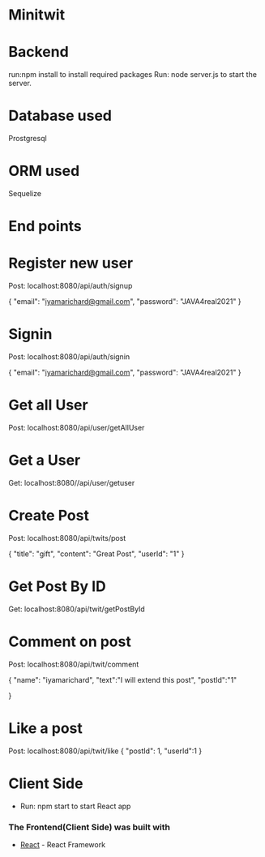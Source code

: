 # Minitwit

# Backend

run:npm install to install required packages
Run: node server.js to start the server.

# Database used
Prostgresql

# ORM used
Sequelize

# End points
# Register new user
Post: localhost:8080/api/auth/signup

{
	"email": "iyamarichard@gmail.com",
	"password": "JAVA4real2021"
}

# Signin
Post: localhost:8080/api/auth/signin

{
	"email": "iyamarichard@gmail.com",
	"password": "JAVA4real2021"
}

# Get all User
Post: localhost:8080/api/user/getAllUser

# Get a User
Get: localhost:8080//api/user/getuser

# Create Post
Post: localhost:8080/api/twits/post

{
	"title": "gift",
	"content": "Great Post",
	"userId": "1"
}

# Get Post By ID
Get: localhost:8080/api/twit/getPostById

# Comment on post
Post: localhost:8080/api/twit/comment

{
"name": "iyamarichard",
 "text":"I will extend this post",
 "postId":"1"
 
}

# Like a post
Post: localhost:8080/api/twit/like
{
"postId": 1,
 "userId":1
}

# Client Side
- Run: npm start to start React app


### The Frontend(Client Side) was built with
- [React](https://reactjs.org/) - React Framework

